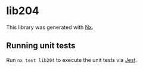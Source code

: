 # lib204

This library was generated with [Nx](https://nx.dev).


## Running unit tests

Run `nx test lib204` to execute the unit tests via [Jest](https://jestjs.io).


